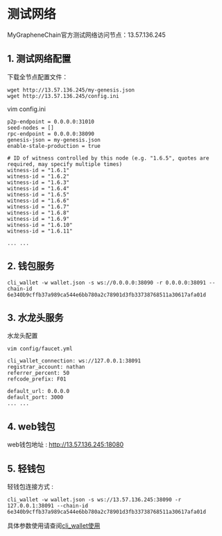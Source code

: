 
# 测试网络

MyGrapheneChain官方测试网络访问节点：13.57.136.245

## 1. 测试网络配置

下载全节点配置文件：
```
wget http://13.57.136.245/my-genesis.json
wget http://13.57.136.245/config.ini
```

vim config.ini
```
p2p-endpoint = 0.0.0.0:31010
seed-nodes = []
rpc-endpoint = 0.0.0.0:38090
genesis-json = my-genesis.json
enable-stale-production = true

# ID of witness controlled by this node (e.g. "1.6.5", quotes are required, may specify multiple times)
witness-id = "1.6.1"
witness-id = "1.6.2"
witness-id = "1.6.3"
witness-id = "1.6.4"
witness-id = "1.6.5"
witness-id = "1.6.6"
witness-id = "1.6.7"
witness-id = "1.6.8"
witness-id = "1.6.9"
witness-id = "1.6.10"
witness-id = "1.6.11"

... ...
```


## 2. 钱包服务

```
cli_wallet -w wallet.json -s ws://0.0.0.0:38090 -r 0.0.0.0:38091 --chain-id 6e340b9cffb37a989ca544e6bb780a2c78901d3fb33738768511a30617afa01d
```

## 3. 水龙头服务

水龙头配置

`vim config/faucet.yml`

```
cli_wallet_connection: ws://127.0.0.1:38091
registrar_account: nathan
referrer_percent: 50
refcode_prefix: F01

default_url: 0.0.0.0
default_port: 3000
... ...
```

## 4. web钱包

web钱包地址 : http://13.57.136.245:18080

## 5. 轻钱包

轻钱包连接方式 : 

```
cli_wallet -w wallet.json -s ws://13.57.136.245:38090 -r 127.0.0.1:38091 --chain-id 6e340b9cffb37a989ca544e6bb780a2c78901d3fb33738768511a30617afa01d
```

具体参数使用请查阅[cli_wallet使用](../node/cmd/cli_wallet.md)

